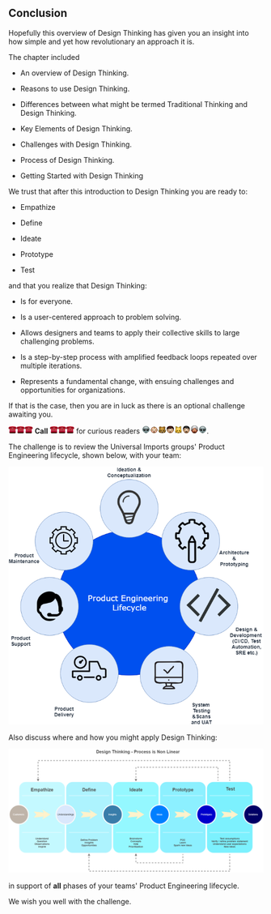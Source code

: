 ## Conclusion

Hopefully this overview of Design Thinking has given you an insight into how simple and yet how revolutionary an approach it is.

The chapter included

- An overview of Design Thinking.

- Reasons to use Design Thinking.

- Differences between what might be termed Traditional Thinking and Design Thinking.

- Key Elements of Design Thinking.

- Challenges with Design Thinking.

- Process of Design Thinking.

- Getting Started with Design Thinking

We trust that after this introduction to Design Thinking you are ready to:

- Empathize

- Define

- Ideate

- Prototype

- Test

and that you realize that Design Thinking:

- Is for everyone.

- Is a user-centered approach to problem solving.

- Allows designers and teams to apply their collective skills to large challenging problems.

- Is a step-by-step process with amplified feedback loops repeated over multiple iterations.

- Represents a fundamental change, with ensuing challenges and opportunities for organizations.

If that is the case, then you are in luck as there is an optional challenge awaiting you.

![](assets/telephone.png)![](assets/telephone.png)![](assets/telephone.png) **Call** ![](assets/telephone.png)![](assets/telephone.png)![](assets/telephone.png) for curious readers ![](assets/alien.png)![](assets/baby.png)![](assets/bear.png)![](assets/boy.png)![](assets/cat.png)![](assets/man.png)![](assets/man_with_turban.png)![](assets/alien.png).

The challenge is to review the Universal Imports groups' Product Engineering lifecycle, shown below, with your team:

![Product Engineering Cycle](assets/productengineering-lifecycle.png)

Also discuss where and how you might apply Design Thinking:

![Design Thinking](assets/designthinking-nonlinearprocess.png)

in support of **all** phases of your teams' Product Engineering lifecycle.

We wish you well with the challenge.
